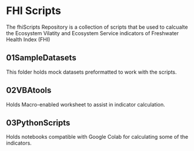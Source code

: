 # FHI Scripts
The fhiScripts Repository is a collection of scripts that be used to calcualte the Ecosystem Vilatity and Ecosystem Service indicators of Freshwater Health Index (FHI)

## 01SampleDatasets
This folder holds mock datasets preformatted to work with the scripts.

## 02VBAtools
Holds Macro-enabled worksheet to assist in indicator calculation.

## 03PythonScripts
Holds notebooks compatible with Google Colab for calculating some of the indicators.
